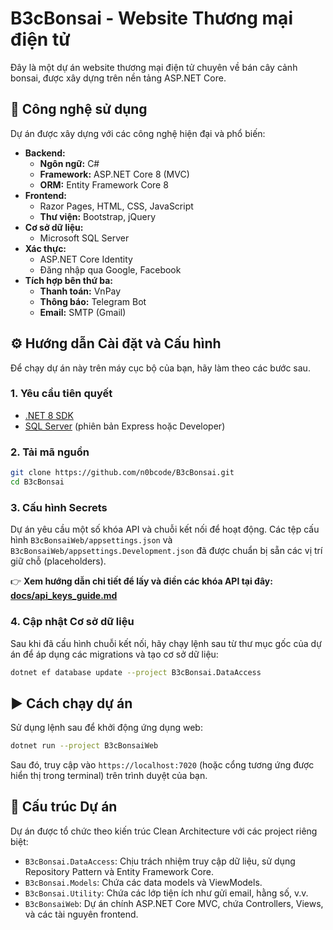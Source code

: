 # B3cBonsai - Website Thương mại điện tử

Đây là một dự án website thương mại điện tử chuyên về bán cây cảnh bonsai, được xây dựng trên nền tảng ASP.NET Core.

## 🚀 Công nghệ sử dụng

Dự án được xây dựng với các công nghệ hiện đại và phổ biến:

- **Backend:**
  - **Ngôn ngữ:** C#
  - **Framework:** ASP.NET Core 8 (MVC)
  - **ORM:** Entity Framework Core 8
- **Frontend:**
  - Razor Pages, HTML, CSS, JavaScript
  - **Thư viện:** Bootstrap, jQuery
- **Cơ sở dữ liệu:**
  - Microsoft SQL Server
- **Xác thực:**
  - ASP.NET Core Identity
  - Đăng nhập qua Google, Facebook
- **Tích hợp bên thứ ba:**
  - **Thanh toán:** VnPay
  - **Thông báo:** Telegram Bot
  - **Email:** SMTP (Gmail)

## ⚙️ Hướng dẫn Cài đặt và Cấu hình

Để chạy dự án này trên máy cục bộ của bạn, hãy làm theo các bước sau.

### 1. Yêu cầu tiên quyết

- [.NET 8 SDK](https://dotnet.microsoft.com/download/dotnet/8.0)
- [SQL Server](https://www.microsoft.com/en-us/sql-server/sql-server-downloads) (phiên bản Express hoặc Developer)

### 2. Tải mã nguồn

```bash
git clone https://github.com/n0bcode/B3cBonsai.git
cd B3cBonsai
```

### 3. Cấu hình Secrets

Dự án yêu cầu một số khóa API và chuỗi kết nối để hoạt động. Các tệp cấu hình `B3cBonsaiWeb/appsettings.json` và `B3cBonsaiWeb/appsettings.Development.json` đã được chuẩn bị sẵn các vị trí giữ chỗ (placeholders).

👉 **Xem hướng dẫn chi tiết để lấy và điền các khóa API tại đây: [docs/api_keys_guide.md](./docs/api_keys_guide.md)**

### 4. Cập nhật Cơ sở dữ liệu

Sau khi đã cấu hình chuỗi kết nối, hãy chạy lệnh sau từ thư mục gốc của dự án để áp dụng các migrations và tạo cơ sở dữ liệu:

```bash
dotnet ef database update --project B3cBonsai.DataAccess
```

## ▶️ Cách chạy dự án

Sử dụng lệnh sau để khởi động ứng dụng web:

```bash
dotnet run --project B3cBonsaiWeb
```

Sau đó, truy cập vào `https://localhost:7020` (hoặc cổng tương ứng được hiển thị trong terminal) trên trình duyệt của bạn.

## 📂 Cấu trúc Dự án

Dự án được tổ chức theo kiến trúc Clean Architecture với các project riêng biệt:

- `B3cBonsai.DataAccess`: Chịu trách nhiệm truy cập dữ liệu, sử dụng Repository Pattern và Entity Framework Core.
- `B3cBonsai.Models`: Chứa các data models và ViewModels.
- `B3cBonsai.Utility`: Chứa các lớp tiện ích như gửi email, hằng số, v.v.
- `B3cBonsaiWeb`: Dự án chính ASP.NET Core MVC, chứa Controllers, Views, và các tài nguyên frontend.